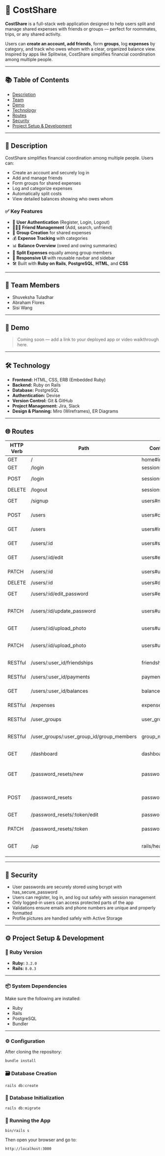 # 💸 CostShare

**CostShare** is a full-stack web application designed to help users split and manage shared expenses with friends or groups — perfect for roommates, trips, or any shared activity.

Users can **create an account, add friends**, form **groups**, log **expenses** by category, and track who owes whom with a clear, organized balance view. Inspired by apps like Splitwise, CostShare simplifies financial coordination among multiple people.

---

## 📚 Table of Contents

- [Description](#description)
- [Team](#team)
- [Demo](#demo)
- [Technology](#technology)
- [Routes](#routes)
- [Security](#security)
- [Project Setup & Development](#project-setup--development)

---

<h2 id="user-content-description">📝 Description</h2>

CostShare simplifies financial coordination among multiple people. Users can:

- Create an account and securely log in
- Add and manage friends
- Form groups for shared expenses
- Log and categorize expenses
- Automatically split costs
- View detailed balances showing who owes whom

### ✅ Key Features

- 👤 **User Authentication** (Register, Login, Logout)
- 🧑‍🤝‍🧑 **Friend Management** (Add, search, unfriend)
- 👥 **Group Creation** for shared expenses
- 💰 **Expense Tracking** with categories
- 📊 **Balance Overview** (owed and owing summaries)
- 🔄 **Split Expenses** equally among group members
- 🧭 **Responsive UI** with reusable navbar and sidebar
- 🛠️ Built with **Ruby on Rails**, **PostgreSQL**, **HTML**, and **CSS**

---

<h2 id="user-content-team">👥 Team Members</h2>

- Shuveksha Tuladhar
- Abraham Flores
- Sisi Wang

---

<h2 id="user-content-demo">🎥 Demo</h2>

> Coming soon — add a link to your deployed app or video walkthrough here.

---

<h2 id="user-content-technology">🛠️ Technology</h2>

- **Frontend:** HTML, CSS, ERB (Embedded Ruby)
- **Backend:** Ruby on Rails
- **Database:** PostgreSQL
- **Authentication:** Devise
- **Version Control:** Git & GitHub
- **Project Management:** Jira, Slack
- **Design & Planning:** Miro (Wireframes), ER Diagrams

---

<h2 id="user-content-routes">🌐 Routes</h2>

| HTTP Verb | Path                        | Controller#Action        | Description                          |
|-----------|-----------------------------|-------------------------|------------------------------------|
| GET       | /                           | home#index              | Home page                          |
| GET       | /login                      | sessions#new            | Login form                        |
| POST      | /login                      | sessions#create         | Submit login                     |
| DELETE    | /logout                     | sessions#destroy        | Logout                          |
| GET       | /signup                     | users#new               | Signup form                     |
| POST      | /users                      | users#create            | Create new user                 |
| GET       | /users                      | users#index             | List all users                  |
| GET       | /users/:id                  | users#show              | Show user profile              |
| GET       | /users/:id/edit             | users#edit              | Edit user profile              |
| PATCH     | /users/:id                  | users#update            | Update user profile            |
| DELETE    | /users/:id                  | users#destroy           | Delete user                   |
| GET       | /users/:id/edit_password    | users#edit_password     | Edit user password            |
| PATCH     | /users/:id/update_password  | users#update_password   | Update user password          |
| GET       | /users/:id/upload_photo     | users#upload_photo      | Upload user photo             |
| PATCH     | /users/:id/upload_photo     | users#upload_photo      | Submit user photo upload      |
| RESTful   | /users/:user_id/friendships | friendships#*           | Manage friendships            |
| RESTful   | /users/:user_id/payments    | payments#*              | Manage payments               |
| GET       | /users/:user_id/balances    | balances#index          | Show user balances            |
| RESTful   | /expenses                   | expenses#*              | Manage expenses               |
| RESTful   | /user_groups                | user_groups#*           | Manage user groups            |
| RESTful   | /user_groups/:user_group_id/group_members | group_members#* | Manage group members       |
| GET       | /dashboard                  | dashboard#index         | Dashboard overview            |
| GET       | /password_resets/new        | password_resets#new     | Password reset request form   |
| POST      | /password_resets            | password_resets#create  | Send password reset email     |
| GET       | /password_resets/:token/edit | password_resets#edit   | Password reset form           |
| PATCH     | /password_resets/:token     | password_resets#update  | Update password               |
| GET       | /up                         | rails/health#show       | Health check endpoint         |

---

<h2 id="user-content-security">🔐 Security</h2>

- User passwords are securely stored using bcrypt with has_secure_password
- Users can register, log in, and log out safely with session management
- Only logged-in users can access protected parts of the app
- Validations ensure emails and phone numbers are unique and properly formatted
- Profile pictures are handled safely with Active Storage
---

<h2 id="user-content-project-setup--development">⚙️ Project Setup & Development</h2>

### 🔢 Ruby Version

- **Ruby:** `3.2.0` 
- **Rails:** `8.0.3`

---

### 📦 System Dependencies

Make sure the following are installed:

- Ruby
- Rails
- PostgreSQL
- Bundler

---

### ⚙️ Configuration

After cloning the repository:

```
bundle install

```
### 🗃️ Database Creation
```
rails db:create
```
### 🧱 Database Initialization
```
rails db:migrate
```
### 🚀 Running the App
```
bin/rails s
```
Then open your browser and go to:
```
http://localhost:3000
```



